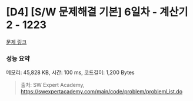 # [D4] [S/W 문제해결 기본] 6일차 - 계산기2 - 1223 

[문제 링크](https://swexpertacademy.com/main/code/problem/problemDetail.do?contestProbId=AV14nnAaAFACFAYD) 

### 성능 요약

메모리: 45,828 KB, 시간: 100 ms, 코드길이: 1,200 Bytes



> 출처: SW Expert Academy, https://swexpertacademy.com/main/code/problem/problemList.do